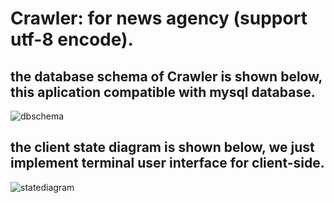 # Crawler: for news agency (support utf-8 encode).

## the database schema of Crawler is shown below, this aplication compatible with **mysql** database.

![dbschema](https://user-images.githubusercontent.com/31438511/42958549-0a59c610-8b9b-11e8-9f4c-1fe817500f9b.png)



## the client state diagram is shown below, we just implement terminal user interface for client-side.

![statediagram](https://user-images.githubusercontent.com/31438511/42958880-22b6dc6a-8b9c-11e8-8791-d83314111dbe.png)
